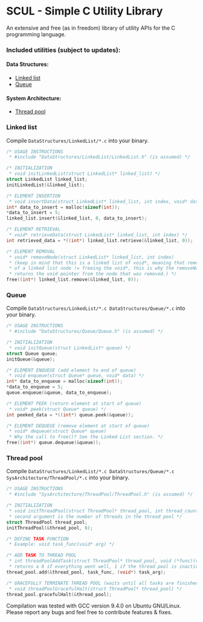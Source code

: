 # SCUL - Simple C Utility Library
An extensive and free (as in freedom) library of utility APIs for the C programming language.
### Included utilities (subject to updates):
#### Data Structures:
- [Linked list](#linked-list)
- [Queue](#queue)
#### System Architecture:
- [Thread pool](#thread-pool)

### Linked list
Compile `DataStructures/LinkedList/*.c` into your binary.
```C
/* USAGE INSTRUCTIONS 
 * #include "DataStructures/LinkedList/LinkedList.h" (is assumed) */

/* INITIALIZATION
 * void initLinkedList(struct LinkedList* linked_list) */
struct LinkedList linked_list;
initLinkedList(&linked_list);

/* ELEMENT INSERTION
 * void insertData(struct LinkedList* linked_list, int index, void* data) */
int* data_to_insert = malloc(sizeof(int));
*data_to_insert = 5;
linked_list.insert(&linked_list, 0, data_to_insert);

/* ELEMENT RETRIEVAL
 * void* retrieveData(struct LinkedList* linked_list, int index) */
int retrieved_data = *((int*) linked_list.retrieve(&linked_list, 0));

/* ELEMENT REMOVAL
 * void* removeNode(struct LinkedList* linked_list, int index) 
 * (keep in mind that this is a linked list of void*, meaning that removal
 * of a linked list node != freeing the void*, this is why the removeNode function
 * returns the void pointer from the node that was removed.) */
free((int*) linked_list.remove(&linked_list, 0));
```
### Queue
Compile `DataStructures/LinkedList/*.c DataStructures/Queue/*.c` into your binary.
```C
/* USAGE INSTRUCTIONS 
 * #include "DataStructures/Queue/Queue.h" (is assumed) */

/* INITIALIZATION
 * void initQueue(struct LinkedList* queue) */
struct Queue queue;
initQueue(&queue);

/* ELEMENT ENQUEUE (add element to end of queue)
 * void enqueue(struct Queue* queue, void* data) */
int* data_to_enqueue = malloc(sizeof(int));
*data_to_enqueue = 5;
queue.enqueue(&queue, data_to_enqueue);

/* ELEMENT PEEK (return element at start of queue)
 * void* peek(struct Queue* queue) */
int peeked_data = *((int*) queue.peek(&queue));

/* ELEMENT DEQUEUE (remove element at start of queue)
 * void* dequeue(struct Queue* queue) 
 * Why the call to free()? See the Linked List section. */
free((int*) queue.dequeue(&queue));
```
### Thread pool
Compile `DataStructures/LinkedList/*.c DataStructures/Queue/*.c SysArchitecture/ThreadPool/*.c` into your binary.
```C
/* USAGE INSTRUCTIONS
 * #include "SysArchitecture/ThreadPool/ThreadPool.h" (is assumed) */

/* INITIALIZATION
 * void initThreadPool(struct ThreadPool* thread_pool, int thread_count) 
 * second argument is the number of threads in the thread pool */
struct ThreadPool thread_pool;
initThreadPool(&thread_pool, 6);

/* DEFINE TASK FUNCTION 
 * Example: void task_func(void* arg) */

/* ADD TASK TO THREAD POOL
 * int threadPoolAddTask(struct ThreadPool* thread_pool, void (*func)(void*), void* arg) 
 * returns a 0 if everything went well, 1 if the thread pool is inactive */
thread_pool.add(&thread_pool, task_func, (void*) task_arg);

/* GRACEFULLY TERMINATE THREAD POOL (waits until all tasks are finished before freeing the thread pool memory
 * void threadPoolGracefulHalt(struct ThreadPool* thread_pool) */
thread_pool.gracefulHalt(&thread_pool);
```

Compilation was tested with GCC  version 9.4.0 on Ubuntu GNU/Linux.
Please report any bugs and feel free to contribute features & fixes. 
